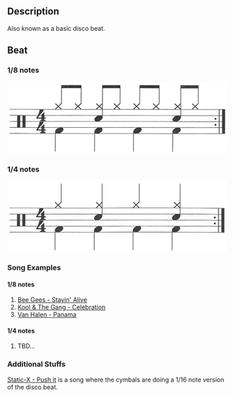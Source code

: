 ## Description

Also known as a basic disco beat.

## Beat

### 1/8 notes

![2-8th-notes](2-8th.png)

### 1/4 notes

![2-4th-notes](2-4th.png)

### Song Examples

#### 1/8 notes

1. [Bee Gees - Stayin' Alive](https://www.youtube.com/watch?v=fNFzfwLM72c)
2. [Kool & The Gang - Celebration](https://www.youtube.com/watch?v=3GwjfUFyY6M)
3. [Van Halen - Panama](https://www.youtube.com/watch?v=fuKDBPw8wQA)

#### 1/4 notes

1. TBD...

### Additional Stuffs

[Static-X - Push it](https://www.youtube.com/watch?v=Ps0MfBG5-Uo) is a song where the cymbals are doing a 1/16 note version of the disco beat.